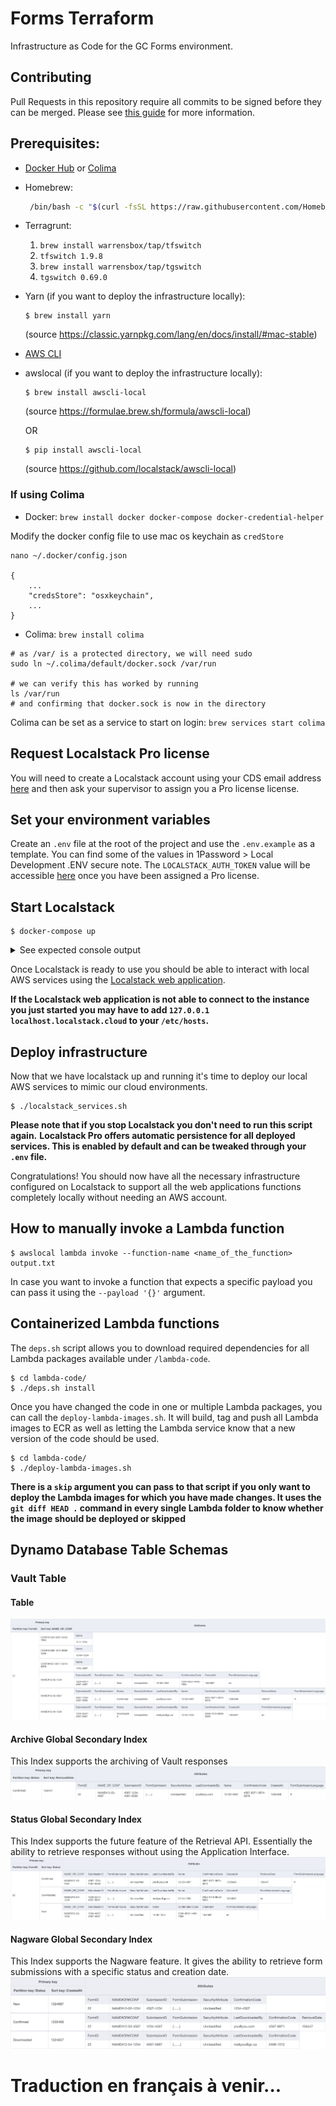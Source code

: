 # Forms Terraform

Infrastructure as Code for the GC Forms environment.

## Contributing

Pull Requests in this repository require all commits to be signed before they can be merged. Please see [this guide](https://docs.github.com/en/github/authenticating-to-github/managing-commit-signature-verification) for more information.

## Prerequisites:

- [Docker Hub](https://docs.docker.com/desktop/mac/install/) or [Colima](https://github.com/abiosoft/colima)

- Homebrew:

  ```bash
   /bin/bash -c "$(curl -fsSL https://raw.githubusercontent.com/Homebrew/install/HEAD/install.sh)"
  ```

- Terragrunt:

  1. `brew install warrensbox/tap/tfswitch`
  1. `tfswitch 1.9.8`
  1. `brew install warrensbox/tap/tgswitch`
  1. `tgswitch 0.69.0`

- Yarn (if you want to deploy the infrastructure locally):

  ```shell
  $ brew install yarn
  ```

  (source https://classic.yarnpkg.com/lang/en/docs/install/#mac-stable)

- [AWS CLI](https://docs.aws.amazon.com/cli/latest/userguide/getting-started-install.html)

- awslocal (if you want to deploy the infrastructure locally):

  ```shell
  $ brew install awscli-local
  ```

  (source https://formulae.brew.sh/formula/awscli-local)

  OR

  ```shell
  $ pip install awscli-local
  ```

  (source https://github.com/localstack/awscli-local)

### If using Colima

- Docker: `brew install docker docker-compose docker-credential-helper`

Modify the docker config file to use mac os keychain as `credStore`

```shell
nano ~/.docker/config.json

{
    ...
    "credsStore": "osxkeychain",
    ...
}
```

- Colima: `brew install colima`

```shell
# as /var/ is a protected directory, we will need sudo
sudo ln ~/.colima/default/docker.sock /var/run

# we can verify this has worked by running
ls /var/run
# and confirming that docker.sock is now in the directory
```

Colima can be set as a service to start on login: `brew services start colima`

## Request Localstack Pro license

You will need to create a Localstack account using your CDS email address [here](https://app.localstack.cloud/sign-in) and then ask your supervisor to assign you a Pro license license.

## Set your environment variables

Create an `.env` file at the root of the project and use the `.env.example` as a template. You can find some of the values in 1Password > Local Development .ENV secure note.
The `LOCALSTACK_AUTH_TOKEN` value will be accessible [here](https://app.localstack.cloud/workspace/auth-token) once you have been assigned a Pro license.

## Start Localstack

```shell
$ docker-compose up
```

<details>
<summary>See expected console output</summary>

```shell
[+] Building 0.0s (0/0)
[+] Running 2/2
 ✔ Network forms-terraform_default  Created                                                                               0.1s
 ✔ Container GCForms_LocalStack     Created                                                                               0.1s
Attaching to GCForms_LocalStack
GCForms_LocalStack  |
GCForms_LocalStack  | LocalStack version: 3.2.1.dev20240306170817
GCForms_LocalStack  | LocalStack Docker container id: 00e39dc6785e
GCForms_LocalStack  | LocalStack build date: 2024-03-06
GCForms_LocalStack  | LocalStack build git hash: 93fc329
GCForms_LocalStack  |
GCForms_LocalStack  | 2024-03-27T14:11:56.175  INFO --- [  MainThread] l.bootstrap.licensingv2    : Successfully requested and activated new license <license_identifier>:pro 🔑✅
GCForms_LocalStack  | 2024-03-27T14:11:58.611  INFO --- [  MainThread] l.p.snapshot.plugins       : registering ON_STARTUP load strategy
GCForms_LocalStack  | 2024-03-27T14:11:59.649  INFO --- [  MainThread] l.p.snapshot.plugins       : registering SCHEDULED save strategy
GCForms_LocalStack  | 2024-03-27T14:11:59.713  INFO --- [  MainThread] l.extensions.platform      : loaded 0 extensions
GCForms_LocalStack  | 2024-03-27T14:12:00.097  INFO --- [-functhread4] hypercorn.error            : Running on https://0.0.0.0:4566 (CTRL + C to quit)
GCForms_LocalStack  | 2024-03-27T14:12:00.097  INFO --- [-functhread4] hypercorn.error            : Running on https://0.0.0.0:4566 (CTRL + C to quit)
GCForms_LocalStack  | 2024-03-27T14:12:00.098  INFO --- [-functhread4] hypercorn.error            : Running on https://0.0.0.0:443 (CTRL + C to quit)
GCForms_LocalStack  | 2024-03-27T14:12:00.098  INFO --- [-functhread4] hypercorn.error            : Running on https://0.0.0.0:443 (CTRL + C to quit)
GCForms_LocalStack  | 2024-03-27T14:12:00.316  INFO --- [  MainThread] localstack.utils.bootstrap : Execution of "start_runtime_components" took 602.48ms
GCForms_LocalStack  | Ready.
GCForms_LocalStack  | 2024-03-27T14:12:03.093  INFO --- [  MainThread] l.p.snapshot.plugins       : restoring state of all services on startup
```

</details>

Once Localstack is ready to use you should be able to interact with local AWS services using the [Localstack web application](https://app.localstack.cloud/inst/default/resources).

**If the Localstack web application is not able to connect to the instance you just started you may have to add `127.0.0.1 localhost.localstack.cloud` to your `/etc/hosts`.**

## Deploy infrastructure

Now that we have localstack up and running it's time to deploy our local AWS services to mimic our cloud environments.

```shell
$ ./localstack_services.sh
```

**Please note that if you stop Localstack you don't need to run this script again.**
**Localstack Pro offers automatic persistence for all deployed services. This is enabled by default and can be tweaked through your `.env` file.**

Congratulations! You should now have all the necessary infrastructure configured on Localstack to support all the web applications functions completely locally without needing an AWS account.

## How to manually invoke a Lambda function

```shell
$ awslocal lambda invoke --function-name <name_of_the_function> output.txt
```

In case you want to invoke a function that expects a specific payload you can pass it using the `--payload '{}'` argument.

## Containerized Lambda functions

The `deps.sh` script allows you to download required dependencies for all Lambda packages available under `/lambda-code`.

```shell
$ cd lambda-code/
$ ./deps.sh install
```

Once you have changed the code in one or multiple Lambda packages, you can call the `deploy-lambda-images.sh`. It will build, tag and push all Lambda images to ECR as well as letting the Lambda service know that a new version of the code should be used.

```shell
$ cd lambda-code/
$ ./deploy-lambda-images.sh
```

**There is a `skip` argument you can pass to that script if you only want to deploy the Lambda images for which you have made changes. It uses the `git diff HEAD .` command in every single Lambda folder to know whether the image should be deployed or skipped**

## Dynamo Database Table Schemas

### Vault Table

#### Table

![Vault Table](./readme_images/Vault.png)

#### Archive Global Secondary Index

This Index supports the archiving of Vault responses
![Archive GSI](./readme_images/GSI_Vault_Archive.png)

#### Status Global Secondary Index

This Index supports the future feature of the Retrieval API. Essentially the ability to retrieve responses without using the Application Interface.
![Status Index](./readme_images/GSI_Vault_Status.png)

#### Nagware Global Secondary Index

This Index supports the Nagware feature. It gives the ability to retrieve form submissions with a specific status and creation date.
![Nagware Index](./readme_images/GSI_Vault_Nagware.png)

# Traduction en français à venir...
